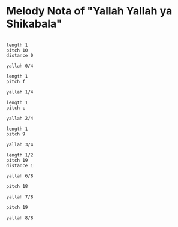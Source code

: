 # Melody Nota of "Yallah Yallah ya Shikabala"

```scenario oscilla

length 1
pitch 10
distance 0

yallah 0/4

length 1
pitch f

yallah 1/4

length 1
pitch c

yallah 2/4

length 1
pitch 9

yallah 3/4

length 1/2
pitch 19
distance 1

yallah 6/8

pitch 18

yallah 7/8

pitch 19

yallah 8/8

```
